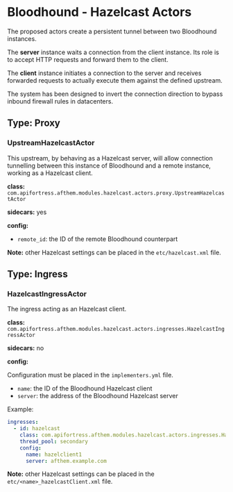# Bloodhound - Hazelcast Actors

The proposed actors create a persistent tunnel between two Bloodhound instances.

The **server** instance waits a connection from the client instance. Its role is to accept HTTP requests and forward
them to the client.

The **client** instance initiates a connection to the server and receives forwarded requests to actually execute them
against the defined upstream.

The system has been designed to invert the connection direction to bypass inbound firewall rules in datacenters. 

## Type: Proxy

### UpstreamHazelcastActor

This upstream, by behaving as a Hazelcast server, will allow connection tunnelling between this instance of Bloodhound and
a remote instance, working as a Hazelcast client.

**class:** `com.apifortress.afthem.modules.hazelcast.actors.proxy.UpstreamHazelcastActor`

**sidecars:** yes

**config:**

* `remote_id`: the ID of the remote Bloodhound counterpart

**Note:** other Hazelcast settings can be placed in the `etc/hazelcast.xml` file.

## Type: Ingress

### HazelcastIngressActor

The ingress acting as an Hazelcast client.

**class:** `com.apifortress.afthem.modules.hazelcast.actors.ingresses.HazelcastIngressActor`

**sidecars:** no

**config:**

Configuration must be placed in the `implementers.yml` file.

* `name`: the ID of the Bloodhound Hazelcast client
* `server`: the address of the Bloodhound Hazelcast server

Example:
```yaml
ingresses:
  - id: hazelcast
    class: com.apifortress.afthem.modules.hazelcast.actors.ingresses.HazelcastIngressActor
    thread_pool: secondary
    config: 
      name: hazelclient1
      server: afthem.example.com
```

**Note:** other Hazelcast settings can be placed in the `etc/<name>_hazelcastClient.xml` file.